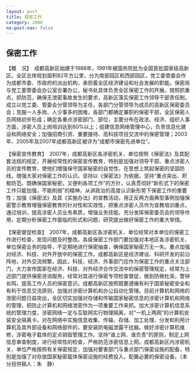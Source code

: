 ```yaml
---
layout: post
title: 保密工作
category: 2008
no-post-nav: false
---
```


##  保密工作

【概　况】　成都高新区始建于1988年，1991年被国务院批为全国首批国家级高新区。全区总体规划面积82平方公里，分为南部园区和西部园区，党工委管委会作为成都市委、市政府的派出机构，承担着全区经济建设和社会发展的职能。保密局与党工委管委会办公室合署办公，秘书处具体负责全区保密工作的开展。按照抓重点，抓防范，确保无泄密事故发生的要求，高新区落实保密工作领导干部责任制，成立以党工委、管委会分管领导为主任，各部门分管领导为成员的高新区保密委员会；克服一人多岗、人少事多的困难，各部门都确定兼职的保密干部，全区保密人员网络初步形成；确定各重点涉密部门、部位，主要分布在政法、经济、组织人事方面，涉密人员上岗培训达到80%以上；组建信息网络管理中心，负责信息化建设和网络安全；加强招商引资、重要接待、高科技项目交流中的保密管理；2003年、2005年及2007年成都高新区被评为“成都市保密先进单位”。
 
【保密宣传教育】　2007年，成都高新区各涉密机关、单位按照《保密法》及其配套法规的规定，开展经常性的保密宣传教育，特别是加强对领导干部、重点涉密人员的宣传教育，使他们增强保守国家秘密的自觉性，在思想上筑起保密的坚固防线，增强大家对保密工作的认识。坚持以《保密法》为依据，坚持“重点突出、积极防范、既确保国家秘密，又便利各项工作”的方针，认真贯彻好“新形式下的保密工作只能加强，不能削弱”的精神，从讲政治的高度认识新形势下保密工作的重要性；加强《保密法》及其《实施办法》的宣教活动，用正反两方面典型事例加强保密警示教育增强保密教育的针对性和实效性，把重点涉密人员作为宣教培训重点，通过培训，提高涉密人员业务素质，增强业务技能。充分发挥保密委员会的领导作用，定期分析保密工作面临的形式和问题，研究提出做好保密工作的重大举措。
 
【保密督促检查】　2007年，成都高新区各涉密机关、单位经常对本单位的保密工作进行检查，发现问题及时整改。各级保密工作部门要加强对本地区各涉密机关、单位保密业务的指导，不定期地进行保密抽查，确保国家秘密万无一失。重点加强对经济、科技、对外开放中的保密工作。成都高新区是经济建设、科研开发的前沿阵地，对外交流频繁，因此，科技、经济、外事部门应作为保密工作的重点关注部门，大力宣传国家在经济、科技、对外经济合作交流中的保密管理规定，经常为上述部门提供保密咨询服务，经常对其进行保密专项检查督促，做到防微杜渐，警钟长鸣，提高工作人员的保密意识。成都高新区按照既要遵循有利于国家秘密安全和有利于信息交流原则，加强对涉密计算机和办公自动化管理。目前计算机和网络的泄密问题日益突出，全区切实加强对存储和传输国家秘密信息的涉密计算机和网络的管理，把防止计算机和网络泄密作为一项重要工作来抓。加大涉密计算机信息系统的管理力度，涉密网络一定与互联网实行物理隔离，对“一机上两网”的计算机安装安全隔离卡。对在网络中实施信息收集、传输、存储、加工处理、分发和利用计算机及其外部设备和网络部件的，要安装防电磁泄露干扰器。做好涉密计算机维修，涉密电子载体的定点销毁管理工作。坚持“谁上网、谁负责”的原则，制定上网信息审查制度，进行经常性的检查，严格防范涉密信息上网。成都高新区内涉密机关、单位严格按照有关保密规定，加强对要害部门与重点部门保密设施的配备，特别是加强了对存放国家秘密载体保密设施的经费投入，配置必要的保密设备。（本分目供稿人：朱　静）
 